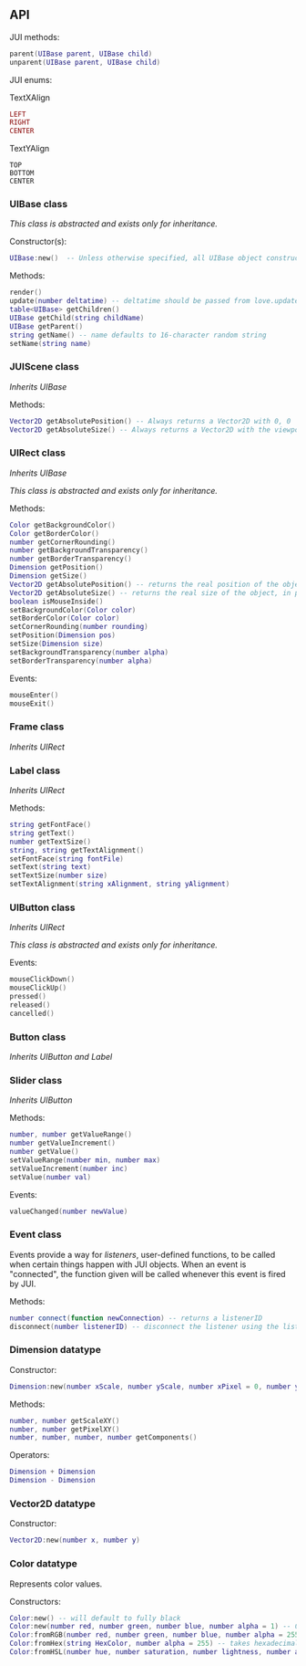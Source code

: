 ## API

JUI methods:
```lua
parent(UIBase parent, UIBase child)
unparent(UIBase parent, UIBase child)
```

JUI enums:

TextXAlign
```lua
LEFT
RIGHT
CENTER
```

TextYAlign
```
TOP
BOTTOM
CENTER
```


### UIBase class

*This class is abstracted and exists only for inheritance.*

Constructor(s):
```lua
UIBase:new()  -- Unless otherwise specified, all UIBase object constructors take no arguments.
```

Methods:
```lua
render()
update(number deltatime) -- deltatime should be passed from love.update function
table<UIBase> getChildren()
UIBase getChild(string childName)
UIBase getParent()
string getName() -- name defaults to 16-character random string
setName(string name)
```

### JUIScene class

*Inherits UIBase*

Methods:
```lua
Vector2D getAbsolutePosition() -- Always returns a Vector2D with 0, 0
Vector2D getAbsoluteSize() -- Always returns a Vector2D with the viewport pixel size
```

### UIRect class
*Inherits UIBase*

*This class is abstracted and exists only for inheritance.*

Methods:
```lua
Color getBackgroundColor() 
Color getBorderColor()
number getCornerRounding()
number getBackgroundTransparency()
number getBorderTransparency()
Dimension getPosition()
Dimension getSize()
Vector2D getAbsolutePosition() -- returns the real position of the object, in pixels
Vector2D getAbsoluteSize() -- returns the real size of the object, in pixels
boolean isMouseInside()
setBackgroundColor(Color color)
setBorderColor(Color color)
setCornerRounding(number rounding)
setPosition(Dimension pos)
setSize(Dimension size)
setBackgroundTransparency(number alpha)
setBorderTransparency(number alpha)
```

Events:
```lua
mouseEnter()
mouseExit()
```

### Frame class

*Inherits UIRect*

### Label class

*Inherits UIRect*

Methods:
```lua
string getFontFace()
string getText()
number getTextSize()
string, string getTextAlignment()
setFontFace(string fontFile)
setText(string text)
setTextSize(number size)
setTextAlignment(string xAlignment, string yAlignment)
```

### UIButton class

*Inherits UIRect*

*This class is abstracted and exists only for inheritance.*


Events:
```lua
mouseClickDown()
mouseClickUp()
pressed()
released()
cancelled()
```

### Button class

*Inherits UIButton and Label*

### Slider class

*Inherits UIButton*

Methods:
```lua
number, number getValueRange()
number getValueIncrement()
number getValue()
setValueRange(number min, number max)
setValueIncrement(number inc)
setValue(number val)
```

Events:
```lua
valueChanged(number newValue)
```


### Event class
Events provide a way for *listeners*, user-defined functions, to be called when certain things happen with JUI objects.
When an event is "connected", the function given will be called whenever this event is fired by JUI.

Methods:
```lua
number connect(function newConnection) -- returns a listenerID
disconnect(number listenerID) -- disconnect the listener using the listenerID
```

### Dimension datatype

Constructor:
```lua
Dimension:new(number xScale, number yScale, number xPixel = 0, number yPixel = 0)
```

Methods:
```lua
number, number getScaleXY()
number, number getPixelXY()
number, number, number, number getComponents()
```

Operators:
```lua
Dimension + Dimension
Dimension - Dimension
```

### Vector2D datatype

Constructor:
```lua
Vector2D:new(number x, number y)
```

### Color datatype
Represents color values.

Constructors:
```lua
Color:new() -- will default to fully black
Color:new(number red, number green, number blue, number alpha = 1) -- 0-1 double range
Color:fromRGB(number red, number green, number blue, number alpha = 255) -- 0-255 integer range
Color:fromHex(string HexColor, number alpha = 255) -- takes hexadecimal color codes
Color:fromHSL(number hue, number saturation, number lightness, number alpha = 255) -- HSL color
```
